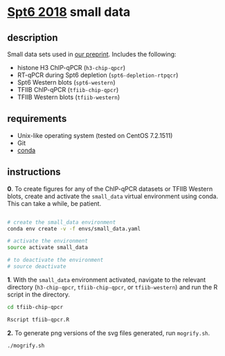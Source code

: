 
# [Spt6 2018](https://doi.org/10.1101/347575) small data

## description

Small data sets used in [our preprint](https://doi.org/10.1101/347575). Includes the following:

- histone H3 ChIP-qPCR (`h3-chip-qpcr`)
- RT-qPCR during Spt6 depletion (`spt6-depletion-rtpqcr`)
- Spt6 Western blots (`spt6-western`)
- TFIIB ChIP-qPCR (`tfiib-chip-qpcr`)
- TFIIB Western blots (`tfiib-western`)

## requirements

- Unix-like operating system (tested on CentOS 7.2.1511)
- Git
- [conda](https://conda.io/docs/user-guide/install/index.html)

## instructions
**0**. To create figures for any of the ChIP-qPCR datasets or TFIIB Western blots, create and activate the `small_data` virtual environment using conda. This can take a while, be patient.

```bash

# create the small_data environment
conda env create -v -f envs/small_data.yaml

# activate the environment
source activate small_data

# to deactivate the environment
# source deactivate
```

**1**. With the `small_data` environment activated, navigate to the relevant directory (`h3-chip-qpcr`, `tfiib-chip-qpcr`, or `tfiib-western`) and run the R script in the directory.

```bash
cd tfiib-chip-qpcr

Rscript tfiib-qpcr.R
```

**2.** To generate png versions of the svg files generated, run `mogrify.sh`.

```bash
./mogrify.sh
```


